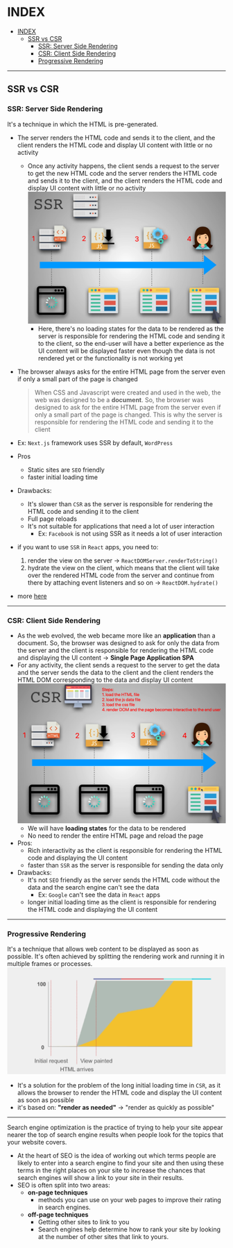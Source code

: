 # INDEX

- [INDEX](#index)
  - [SSR vs CSR](#ssr-vs-csr)
    - [SSR: Server Side Rendering](#ssr-server-side-rendering)
    - [CSR: Client Side Rendering](#csr-client-side-rendering)
    - [Progressive Rendering](#progressive-rendering)

---

## SSR vs CSR

### SSR: Server Side Rendering

It's a technique in which the HTML is pre-generated.

- The server renders the HTML code and sends it to the client, and the client renders the HTML code and display UI content with little or no activity
  - Once any activity happens, the client sends a request to the server to get the new HTML code and the server renders the HTML code and sends it to the client, and the client renders the HTML code and display UI content with little or no activity
    ![SSR](./img/SSR.png)
    - Here, there's no loading states for the data to be rendered as the server is responsible for rendering the HTML code and sending it to the client, so the end-user will have a better experience as the UI content will be displayed faster even though the data is not rendered yet or the functionality is not working yet
- The browser always asks for the entire HTML page from the server even if only a small part of the page is changed
  > When CSS and Javascript were created and used in the web, the web was designed to be a **document**. So, the browser was designed to ask for the entire HTML page from the server even if only a small part of the page is changed. This is why the server is responsible for rendering the HTML code and sending it to the client
- Ex: `Next.js` framework uses SSR by default, `WordPress`

- Pros

  - Static sites are `SEO` friendly
  - faster initial loading time

- Drawbacks:

  - It's slower than `CSR` as the server is responsible for rendering the HTML code and sending it to the client
  - Full page reloads
  - It's not suitable for applications that need a lot of user interaction
    - Ex: `Facebook` is not using SSR as it needs a lot of user interaction

- if you want to use `SSR` in `React` apps, you need to:
  1. render the view on the server -> `ReactDOMServer.renderToString()`
  2. hydrate the view on the client, which means that the client will take over the rendered HTML code from the server and continue from there by attaching event listeners and so on -> `ReactDOM.hydrate()`
- more [here](../Nextjs/1-Nextjs.md#server-side-rendering-ssr)

---

### CSR: Client Side Rendering

- As the web evolved, the web became more like an **application** than a document. So, the browser was designed to ask for only the data from the server and the client is responsible for rendering the HTML code and displaying the UI content -> **Single Page Application SPA**
- For any activity, the client sends a request to the server to get the data and the server sends the data to the client and the client renders the HTML DOM corresponding to the data and display UI content
  ![CSR](./img/CSR.png)
  - We will have **loading states** for the data to be rendered
  - No need to render the entire HTML page and reload the page
- Pros:
  - Rich interactivity as the client is responsible for rendering the HTML code and displaying the UI content
  - faster than `SSR` as the server is responsible for sending the data only
- Drawbacks:
  - It's not `SEO` friendly as the server sends the HTML code without the data and the search engine can't see the data
    - Ex: `Google` can't see the data in `React` apps
  - longer initial loading time as the client is responsible for rendering the HTML code and displaying the UI content

---

### Progressive Rendering

It's a technique that allows web content to be displayed as soon as possible. It's often achieved by splitting the rendering work and running it in multiple frames or processes.
![progressive rendering](./img/progressive-rendering.png)

- It's a solution for the problem of the long initial loading time in `CSR`, as it allows the browser to render the HTML code and display the UI content as soon as possible
- it's based on: **"render as needed"** -> "render as quickly as possible"

---

Search engine optimization is the practice of trying to help your site appear nearer the top of search engine results when people look for the topics that your website covers.

- At the heart of SEO is the idea of working out which terms people are likely to enter into a search engine to find your site and then using these terms in the right places on your site to increase the chances that search engines will show a link to your site in their results.
- SEO is often split into two areas:
  - **on-page techniques**
    - methods you can use on your web pages to improve their rating in search engines.
  - **off-page techniques**
    - Getting other sites to link to you
    - Search engines help determine how to rank your site by looking at the number of other sites that link to yours.
